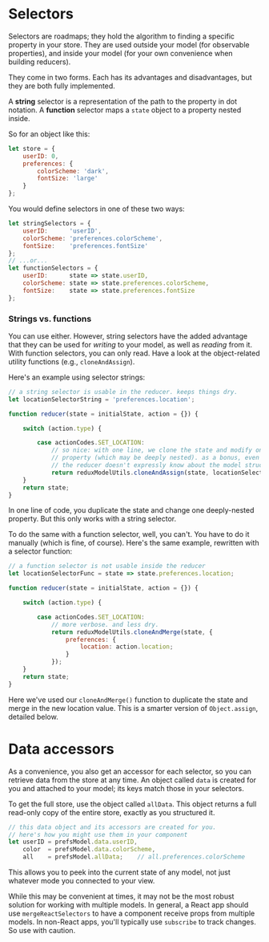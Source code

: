 
# Selectors

Selectors are roadmaps; they hold the algorithm to finding a specific property in
your store. They are used outside your model (for observable properties), and
inside your model (for your own convenience when building reducers).

They come in two forms. Each has its advantages and disadvantages, but they are
both fully implemented.

A **string** selector is a representation of the path to the property in dot notation.
A **function** selector maps a `state` object to a property nested inside.

So for an object like this:
```javascript
let store = {
    userID: 0,
    preferences: {
        colorScheme: 'dark',
        fontSize: 'large'
    }
};
```
You would define selectors in one of these two ways:
```javascript
let stringSelectors = {
    userID:      'userID',
    colorScheme: 'preferences.colorScheme',
    fontSize:    'preferences.fontSize'
};
// ...or...
let functionSelectors = {
    userID:      state => state.userID,
    colorScheme: state => state.preferences.colorScheme,
    fontSize:    state => state.preferences.fontSize
};
```

### Strings vs. functions

You can use either. However, string selectors have the added advantage
that they can be used for *writing* to your model, as well as *reading* from it.
With function selectors, you can only read. Have a look at the object-related
utility functions (e.g., `cloneAndAssign`).

Here's an example using selector strings:

```javascript
// a string selector is usable in the reducer. keeps things dry.
let locationSelectorString = 'preferences.location';

function reducer(state = initialState, action = {}) {

    switch (action.type) {

        case actionCodes.SET_LOCATION:
            // so nice: with one line, we clone the state and modify one
            // property (which may be deeply nested). as a bonus, even
            // the reducer doesn't expressly know about the model structure
            return reduxModelUtils.cloneAndAssign(state, locationSelectorString, action.location);
    }
    return state;
}
```
In one line of code, you duplicate the state and change one deeply-nested property. But this
only works with a string selector.

To do the same with a function selector, well, you can't.
You have to do it manually (which is fine, of course). Here's the
same example, rewritten with a selector function:

```javascript
// a function selector is not usable inside the reducer
let locationSelectorFunc = state => state.preferences.location;

function reducer(state = initialState, action = {}) {

    switch (action.type) {

        case actionCodes.SET_LOCATION:
            // more verbose. and less dry.
            return reduxModelUtils.cloneAndMerge(state, {
                preferences: {
                    location: action.location;
                }
            });
    }
    return state;
}
```
Here we've used our `cloneAndMerge()` function to duplicate the state and merge
in the new location value. This is a smarter version of `Object.assign`,
detailed below.

# Data accessors

As a convenience, you also get an accessor for each selector, so you can retrieve
data from the store at any time. An object called `data` is created for you and
attached to your model; its keys match those in your selectors.

To get the full store, use the object called `allData`. This object
returns a full read-only copy of the entire store, exactly as you
structured it.

```javascript
// this data object and its accessors are created for you.
// here's how you might use them in your component
let userID = prefsModel.data.userID,
    color  = prefsModel.data.colorScheme,
    all    = prefsModel.allData;    // all.preferences.colorScheme
```

This allows you to peek into the current state of any model, not just
whatever mode you connected to your view.

While this may be convenient at times, it may not be the most robust
solution for working with multiple models. In general, a React app
should use `mergeReactSelectors` to have a component receive props
from multiple models. In non-React apps, you'll typically use
`subscribe` to track changes. So use with caution.